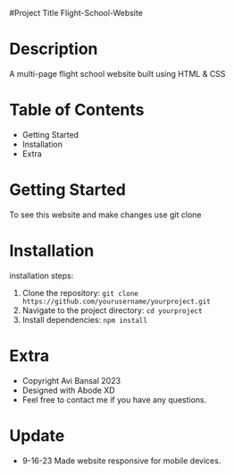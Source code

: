 #Project Title
Flight-School-Website


# Description
A multi-page flight school website built using HTML & CSS

# Table of Contents
- Getting Started
- Installation
- Extra 


# Getting Started 
To see this website  and make changes use git clone 

# Installation 
installation steps:
1. Clone the repository: `git clone https://github.com/yourusername/yourproject.git`
2. Navigate to the project directory: `cd yourproject`
3. Install dependencies: `npm install`

# Extra 
- Copyright Avi Bansal 2023
- Designed with Abode XD
- Feel free to contact me if you have any questions. 

# Update
- 9-16-23 Made website responsive for mobile devices. 


